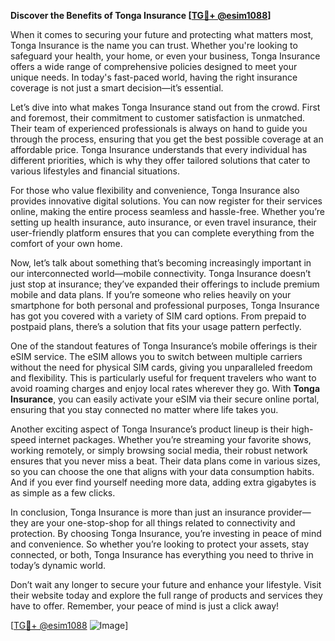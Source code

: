 **Discover the Benefits of Tonga Insurance [[TG💪+ @esim1088](https://t.me/s/esim1088)]**

When it comes to securing your future and protecting what matters most, Tonga Insurance is the name you can trust. Whether you're looking to safeguard your health, your home, or even your business, Tonga Insurance offers a wide range of comprehensive policies designed to meet your unique needs. In today's fast-paced world, having the right insurance coverage is not just a smart decision—it’s essential.

Let’s dive into what makes Tonga Insurance stand out from the crowd. First and foremost, their commitment to customer satisfaction is unmatched. Their team of experienced professionals is always on hand to guide you through the process, ensuring that you get the best possible coverage at an affordable price. Tonga Insurance understands that every individual has different priorities, which is why they offer tailored solutions that cater to various lifestyles and financial situations.

For those who value flexibility and convenience, Tonga Insurance also provides innovative digital solutions. You can now register for their services online, making the entire process seamless and hassle-free. Whether you’re setting up health insurance, auto insurance, or even travel insurance, their user-friendly platform ensures that you can complete everything from the comfort of your own home.

Now, let’s talk about something that’s becoming increasingly important in our interconnected world—mobile connectivity. Tonga Insurance doesn’t just stop at insurance; they’ve expanded their offerings to include premium mobile and data plans. If you’re someone who relies heavily on your smartphone for both personal and professional purposes, Tonga Insurance has got you covered with a variety of SIM card options. From prepaid to postpaid plans, there’s a solution that fits your usage pattern perfectly.

One of the standout features of Tonga Insurance’s mobile offerings is their eSIM service. The eSIM allows you to switch between multiple carriers without the need for physical SIM cards, giving you unparalleled freedom and flexibility. This is particularly useful for frequent travelers who want to avoid roaming charges and enjoy local rates wherever they go. With **Tonga Insurance**, you can easily activate your eSIM via their secure online portal, ensuring that you stay connected no matter where life takes you.

Another exciting aspect of Tonga Insurance’s product lineup is their high-speed internet packages. Whether you’re streaming your favorite shows, working remotely, or simply browsing social media, their robust network ensures that you never miss a beat. Their data plans come in various sizes, so you can choose the one that aligns with your data consumption habits. And if you ever find yourself needing more data, adding extra gigabytes is as simple as a few clicks.

In conclusion, Tonga Insurance is more than just an insurance provider—they are your one-stop-shop for all things related to connectivity and protection. By choosing Tonga Insurance, you’re investing in peace of mind and convenience. So whether you’re looking to protect your assets, stay connected, or both, Tonga Insurance has everything you need to thrive in today’s dynamic world.

Don’t wait any longer to secure your future and enhance your lifestyle. Visit their website today and explore the full range of products and services they have to offer. Remember, your peace of mind is just a click away!

[[TG💪+ @esim1088](https://t.me/s/esim1088) ![Image](https://i.postimg.cc/Y0z9fWf4/image.png)]